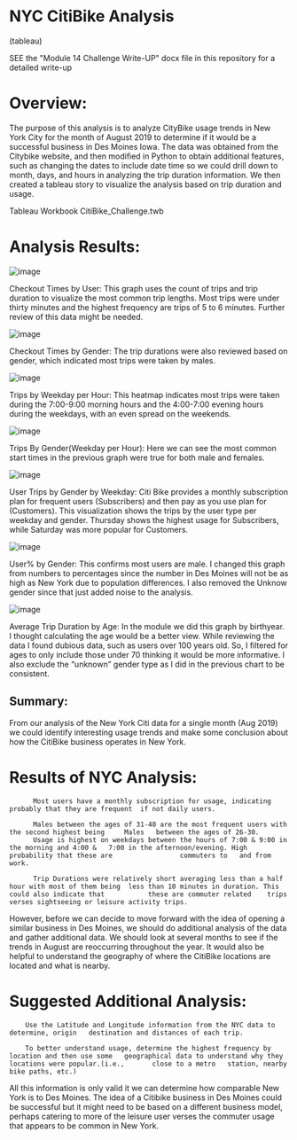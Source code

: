 # NYC CitiBike Analysis
(tableau)

SEE the "Module 14 Challenge Write-UP" docx file in this repository for a detailed write-up

# Overview:

The purpose of this analysis is to analyze CityBike usage trends in New York City for the month of August 2019 to determine if it would be a successful business in Des Moines Iowa. The data was obtained from the Citybike website, and then modified in Python to obtain additional features, such as changing the dates to include date time so we could drill down to month, days, and hours in analyzing the trip duration information. We then created a tableau story to visualize the analysis based on trip duration and usage. 

Tableau Workbook CitiBike_Challenge.twb

# Analysis Results:

![image](https://user-images.githubusercontent.com/95320265/162659009-f1385944-b634-491d-9218-eff2e09ed710.png)

Checkout Times by User: This graph uses the count of trips and trip duration to visualize the most common trip lengths. Most trips were under thirty minutes and the highest frequency are trips of 5 to 6 minutes. Further review of this data might be needed. 


![image](https://user-images.githubusercontent.com/95320265/162659122-5ddbae7f-d56e-407a-ace3-c817a151e149.png)

Checkout Times by Gender: The trip durations were also reviewed based on gender, which indicated most trips were taken by males.


![image](https://user-images.githubusercontent.com/95320265/162659173-1ff32eb2-c0da-4538-aaf5-0c3bf2b472e3.png)

Trips by Weekday per Hour: This heatmap indicates most trips were taken during the 7:00-9:00 morning hours and the 4:00-7:00 evening hours during the weekdays, with an even spread on the weekends.


![image](https://user-images.githubusercontent.com/95320265/162659222-07be57cc-a7da-4ecf-8f00-f8896827bfde.png)

Trips By Gender(Weekday per Hour): Here we can see the most common start times in the previous graph were true for both male and females.


![image](https://user-images.githubusercontent.com/95320265/162659269-f60213fc-5394-4f8a-a8e3-8243b8a84849.png)

User Trips by Gender by Weekday: Citi Bike provides a monthly subscription plan for frequent users (Subscribers) and then  pay as you use plan for (Customers). This visualization shows the trips by the user type per weekday and gender. Thursday shows the highest usage for Subscribers, while Saturday was more popular for Customers.


![image](https://user-images.githubusercontent.com/95320265/162659341-1d93bbc9-892e-4987-ad27-8167261aff04.png)

User% by Gender: This confirms most users are male. I changed this graph from numbers to percentages since the number in Des Moines will not be as high as New York due to population differences. I also removed the Unknow gender since that just added noise to the analysis.


![image](https://user-images.githubusercontent.com/95320265/162659381-a6294975-c713-490e-9450-e37769ad5ad3.png)

Average Trip Duration by Age: In the module we did this graph by birthyear.  I thought calculating the age would be a better view. While reviewing the data I found dubious data, such as users over 100 years old. So, I filtered for ages to only include those under 70 thinking it would be more informative. I also exclude the “unknown” gender type as I did in the previous chart to be consistent. 


## Summary:

From our analysis of the New York Citi data for a single month (Aug 2019) we could identify interesting usage trends and make some conclusion about how the CitiBike business operates in New York.

 #    Results of NYC Analysis:
 
	      Most users have a monthly subscription for usage, indicating probably that they are frequent 	if not daily users.
        
	      Males between the ages of 31-40 are the most frequent users with the second highest being 	Males 	between the ages of 26-30.
	      Usage is highest on weekdays between the hours of 7:00 & 9:00 in the morning and 4:00 &	7:00 in the afternoon/evening. High probability that these are                 commuters to   and from work.
        
	      Trip Durations were relatively short averaging less than a half hour with most of them being 	less than 10 minutes in duration. This could also indicate that           these are commuter related	trips verses sightseeing or leisure activity trips.
        
  However, before we can decide to move forward with the idea of opening a similar business in Des Moines, we should do additional analysis of the data and gather       additional data. We should look at several months to see if the trends in August are reoccurring throughout the year. It would also be helpful to understand the       geography of where the CitiBike locations are located and what is nearby.
  
  #  Suggested Additional Analysis:
  
	    Use the Latitude and Longitude information from the NYC data to determine, origin 	destination and distances of each trip.
  
	    To better understand usage, determine the highest frequency by location and then use some	geographical data to understand why they locations were popular.(i.e.,       close to a metro 	station, nearby bike paths, etc.)
  
  
  All this information is only valid it we can determine how comparable New York is to Des Moines. The idea of a Citibike business in Des Moines could be successful     but it might need to be based on a different business model, perhaps catering to more of the leisure user verses the commuter usage that appears to be common in New   York.



